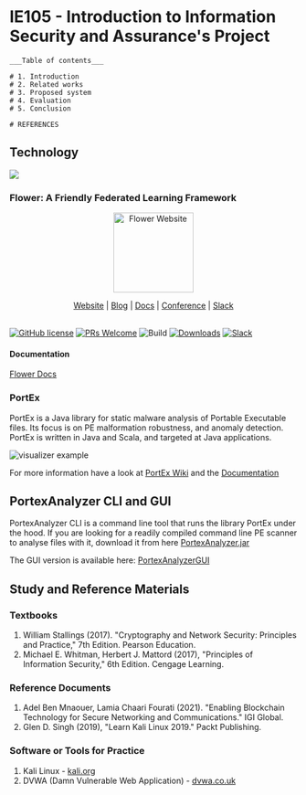# IE105 - Introduction to Information Security and Assurance's Project

```
___Table of contents___

# 1. Introduction
# 2. Related works
# 3. Proposed system
# 4. Evaluation
# 5. Conclusion

# REFERENCES
```

## Technology
<a href="https://skillicons.dev">
<img src="https://skillicons.dev/icons?i=py,pytorch&perline=2" />
</a>

### Flower: A Friendly Federated Learning Framework

<p align="center">
  <a href="https://flower.dev/">
    <img src="https://flower.dev/_next/image/?url=%2F_next%2Fstatic%2Fmedia%2Fflower_white_border.c2012e70.png&w=640&q=75" width="140px" alt="Flower Website" />
  </a>
</p>
<p align="center">
    <a href="https://flower.dev/">Website</a> |
    <a href="https://flower.dev/blog">Blog</a> |
    <a href="https://flower.dev/docs/">Docs</a> |
    <a href="https://flower.dev/conf/flower-summit-2022">Conference</a> |
    <a href="https://flower.dev/join-slack">Slack</a>
    <br /><br />
</p>

[![GitHub license](https://img.shields.io/github/license/adap/flower)](https://github.com/adap/flower/blob/main/LICENSE)
[![PRs Welcome](https://img.shields.io/badge/PRs-welcome-brightgreen.svg)](https://github.com/adap/flower/blob/main/CONTRIBUTING.md)
![Build](https://github.com/adap/flower/actions/workflows/framework.yml/badge.svg)
[![Downloads](https://static.pepy.tech/badge/flwr)](https://pepy.tech/project/flwr)
[![Slack](https://img.shields.io/badge/Chat-Slack-red)](https://flower.dev/join-slack)

#### Documentation
[Flower Docs](https://flower.dev/docs)

### PortEx
PortEx is a Java library for static malware analysis of Portable Executable files. Its focus is on PE malformation robustness, and anomaly detection. 
PortEx is written in Java and Scala, and targeted at Java applications.  

![visualizer example](http://i.imgur.com/7NBze4O.png)

For more information have a look at [PortEx Wiki](https://github.com/struppigel/PortEx/wiki) and the [Documentation](http://struppigel.github.io/PortEx/javadocs/)

## PortexAnalyzer CLI and GUI

PortexAnalyzer CLI is a command line tool that runs the library PortEx under the hood. If you are looking for a readily compiled command line PE scanner to analyse files with it, download it from here [PortexAnalyzer.jar](https://github.com/katjahahn/PortEx/raw/master/progs/PortexAnalyzer.jar)

The GUI version is available here: [PortexAnalyzerGUI](https://github.com/struppigel/PortexAnalyzerGUI)

## Study and Reference Materials

### Textbooks
1. William Stallings (2017). "Cryptography and Network Security: Principles and Practice," 7th Edition. Pearson Education.
2. Michael E. Whitman, Herbert J. Mattord (2017), "Principles of Information Security," 6th Edition. Cengage Learning.

### Reference Documents
1. Adel Ben Mnaouer, Lamia Chaari Fourati (2021). "Enabling Blockchain Technology for Secure Networking and Communications." IGI Global.
2. Glen D. Singh (2019), "Learn Kali Linux 2019." Packt Publishing.

### Software or Tools for Practice
1. Kali Linux - [kali.org](https://www.kali.org)
2. DVWA (Damn Vulnerable Web Application) - [dvwa.co.uk](https://www.dvwa.co.uk)
